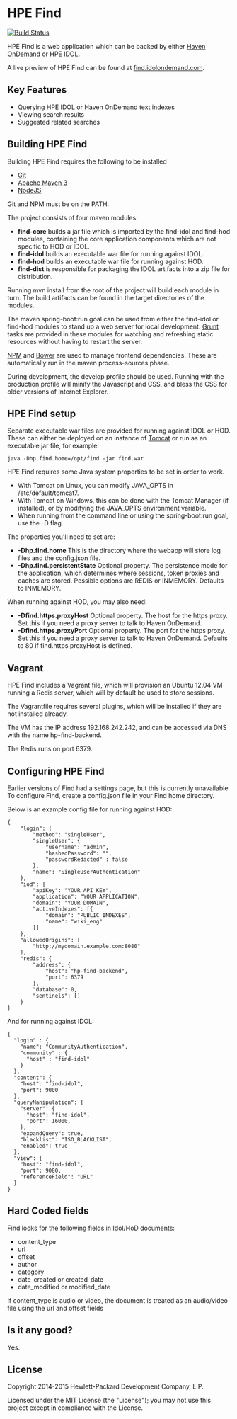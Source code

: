 # HPE Find
[![Build Status](https://travis-ci.org/hpautonomy/find.svg?branch=master)](https://travis-ci.org/hpautonomy/find)

HPE Find is a web application which can be backed by either [Haven OnDemand](https://www.havenondemand.com) or HPE IDOL.

A live preview of HPE Find can be found at [find.idolondemand.com](http://find.idolondemand.com).

## Key Features
* Querying HPE IDOL or Haven OnDemand text indexes
* Viewing search results
* Suggested related searches

## Building HPE Find
Building HPE Find requires the following to be installed

* [Git](https://git-scm.com/)
* [Apache Maven 3](http://maven.apache.org)
* [NodeJS](http://nodejs.org)

Git and NPM must be on the PATH.

The project consists of four maven modules:

* **find-core** builds a jar file which is imported by the find-idol and find-hod modules, containing the core application
 components which are not specific to HOD or IDOL.
* **find-idol** builds an executable war file for running against IDOL.
* **find-hod** builds an executable war file for running against HOD.
* **find-dist** is responsible for packaging the IDOL artifacts into a zip file for distribution.

Running mvn install from the root of the project will build each module in turn. The build artifacts can be found in the
target directories of the modules.

The maven spring-boot:run goal can be used from either the find-idol or find-hod modules to stand up a web server for local
development. [Grunt](http://gruntjs.com/) tasks are provided in these modules for watching and refreshing static resources
without having to restart the server.

[NPM](https://www.npmjs.com/) and [Bower](http://bower.io/) are used to manage frontend dependencies. These are automatically
run in the maven process-sources phase.

During development, the develop profile should be used. Running with the production profile will minify the Javascript 
and CSS, and bless the CSS for older versions of Internet Explorer.

## HPE Find setup
Separate executable war files are provided for running against IDOL or HOD. These can either be deployed on an instance
of [Tomcat](http://tomcat.apache.org) or run as an executable jar file, for example:

    java -Dhp.find.home=/opt/find -jar find.war

HPE Find requires some Java system properties to be set in order to work.

* With Tomcat on Linux, you can modify JAVA_OPTS in /etc/default/tomcat7.
* With Tomcat on Windows, this can be done with the Tomcat Manager (if installed), or by modifying the JAVA_OPTS environment variable.
* When running from the command line or using the spring-boot:run goal, use the -D flag.

The properties you'll need to set are:

* **-Dhp.find.home** This is the directory where the webapp will store log files and the config.json file.
* **-Dhp.find.persistentState** Optional property. The persistence mode for the application, which determines where 
sessions, token proxies and caches are stored. Possible options are REDIS or INMEMORY. Defaults to INMEMORY.

When running against HOD, you may also need:

* **-Dfind.https.proxyHost** Optional property. The host for the https proxy. Set this if you need a proxy server to talk 
to Haven OnDemand.
* **-Dfind.https.proxyPort** Optional property. The port for the https proxy. Set this if you need a proxy server to talk 
to Haven OnDemand. Defaults to 80 if find.https.proxyHost is defined.

## Vagrant
HPE Find includes a Vagrant file, which will provision an Ubuntu 12.04 VM running a Redis server, which will by default 
be used to store sessions. 

The Vagrantfile requires several plugins, which will be installed if they are not installed already.

The VM has the IP address 192.168.242.242, and can be accessed via DNS with the name hp-find-backend.

The Redis runs on port 6379.

## Configuring HPE Find
Earlier versions of Find had a settings page, but this is currently unavailable. To configure Find, create a config.json
file in your Find home directory.

Below is an example config file for running against HOD:

    {
        "login": {
            "method": "singleUser",
            "singleUser": {
                "username": "admin",
                "hashedPassword": "",
                "passwordRedacted" : false
            },
            "name": "SingleUserAuthentication"
        },
        "iod": {
            "apiKey": "YOUR API KEY",
            "application": "YOUR APPLICATION",
            "domain": "YOUR DOMAIN",
            "activeIndexes": [{
                "domain": "PUBLIC_INDEXES",
                "name": "wiki_eng"
            }]
        },
        "allowedOrigins": [
            "http://mydomain.example.com:8080"
        ],
        "redis": {
            "address": {
                "host": "hp-find-backend",
                "port": 6379
            },
            "database": 0,
            "sentinels": []
        }
    }

And for running against IDOL:

    {
      "login" : {
        "name": "CommunityAuthentication",
        "community" : {
          "host" : "find-idol"
        }
      },
      "content": {
        "host": "find-idol",
        "port": 9000
      },
      "queryManipulation": {
        "server": {
          "host": "find-idol",
          "port": 16000,
        },
        "expandQuery": true,
        "blacklist": "ISO_BLACKLIST",
        "enabled": true
      },
      "view": {
        "host": "find-idol",
        "port": 9080,
        "referenceField": "URL"
      }
    }

## Hard Coded fields
Find looks for the following fields in Idol/HoD documents:
* content_type
* url
* offset
* author
* category
* date_created or created_date
* date_modified or modified_date

If content_type is audio or video, the document is treated as an audio/video file using the url and offset fields

## Is it any good?
Yes.

## License
Copyright 2014-2015 Hewlett-Packard Development Company, L.P.

Licensed under the MIT License (the "License"); you may not use this project except in compliance with the License.

